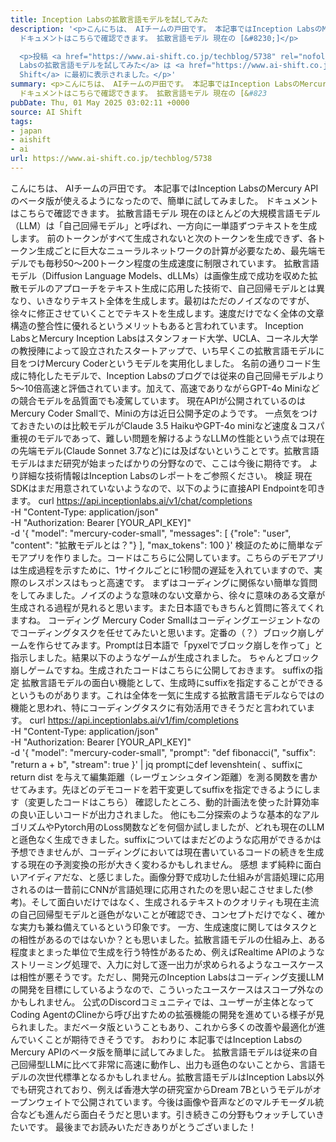 ```yaml
---
title: Inception Labsの拡散言語モデルを試してみた
description: '<p>こんにちは、 AIチームの戸田です。 本記事ではInception LabsのMercury APIのベータ版が使えるようになったので、簡単に試してみました。
  ドキュメントはこちらで確認できます。 拡散言語モデル 現在の [&#8230;]</p>

  <p>投稿 <a href="https://www.ai-shift.co.jp/techblog/5738" rel="nofollow">Inception
  Labsの拡散言語モデルを試してみた</a> は <a href="https://www.ai-shift.co.jp" rel="nofollow">株式会社AI
  Shift</a> に最初に表示されました。</p>'
summary: <p>こんにちは、 AIチームの戸田です。 本記事ではInception LabsのMercury APIのベータ版が使えるようになったので、簡単に試してみました。
  ドキュメントはこちらで確認できます。 拡散言語モデル 現在の [&#823
pubDate: Thu, 01 May 2025 03:02:11 +0000
source: AI Shift
tags:
- japan
- aishift
- ai
url: https://www.ai-shift.co.jp/techblog/5738
---
```


こんにちは、 AIチームの戸田です。
本記事ではInception LabsのMercury APIのベータ版が使えるようになったので、簡単に試してみました。
ドキュメントはこちらで確認できます。
拡散言語モデル
現在のほとんどの大規模言語モデル（LLM）は「自己回帰モデル」と呼ばれ、一方向に一単語ずつテキストを生成します。
前のトークンがすべて生成されないと次のトークンを生成できず、各トークン生成ごとに巨大なニューラルネットワークの計算が必要なため、最先端モデルでも毎秒50〜200トークン程度の生成速度に制限されています。
拡散言語モデル（Diffusion Language Models、dLLMs）は画像生成で成功を収めた拡散モデルのアプローチをテキスト生成に応用した技術で、自己回帰モデルとは異なり、いきなりテキスト全体を生成します。最初はただのノイズなのですが、徐々に修正させていくことでテキストを生成します。速度だけでなく全体の文章構造の整合性に優れるというメリットもあると言われています。
Inception LabsとMercury
Inception Labsはスタンフォード大学、UCLA、コーネル大学の教授陣によって設立されたスタートアップで、いち早くこの拡散言語モデルに目をつけMercury Coderというモデルを実用化しました。
名前の通りコード生成に特化したモデルで、Inception Labsのブログでは従来の自己回帰モデルより5〜10倍高速と評価されています。加えて、高速でありながらGPT-4o Miniなどの競合モデルを品質面でも凌駕しています。
現在APIが公開されているのはMercury Coder Smallで、Miniの方は近日公開予定のようです。
一点気をつけておきたいのは比較モデルがClaude 3.5 HaikuやGPT-4o miniなど速度＆コスパ重視のモデルであって、難しい問題を解けるようなLLMの性能という点では現在の先端モデル(Claude Sonnet 3.7など)には及ばないということです。拡散言語モデルはまだ研究が始まったばかりの分野なので、ここは今後に期待です。
より詳細な技術情報はInception Labsのレポートをご参照ください。
検証
現在 SDKはまだ用意されていないようなので、以下のように直接API Endpointを叩きます。
curl https://api.inceptionlabs.ai/v1/chat/completions \
-H "Content-Type: application/json" \
-H "Authorization: Bearer [YOUR_API_KEY]" \
-d '{
"model": "mercury-coder-small",
"messages": [
{"role": "user", "content": "拡散モデルとは？"}
],
"max_tokens": 100
}'
検証のために簡単なデモアプリを作りました。コードはこちらに公開しています。こちらのデモアプリは生成過程を示すために、1サイクルごとに1秒間の遅延を入れていますので、実際のレスポンスはもっと高速です。
まずはコーディングに関係ない簡単な質問をしてみました。ノイズのような意味のない文章から、徐々に意味のある文章が生成される過程が見れると思います。また日本語でもきちんと質問に答えてくれますね。
コーディング
Mercury Coder Smallはコーディングエージェントなのでコーディングタスクを任せてみたいと思います。定番の（？）ブロック崩しゲームを作らせてみます。Promptは日本語で「pyxelでブロック崩しを作って」と指示しました。結果以下のようなゲームが生成されました。
ちゃんとブロック崩しゲームですね。生成されたコードはこちらに公開しておきます。
suffixの指定
拡散言語モデルの面白い機能として、生成時にsuffixを指定することができるというものがあります。これは全体を一気に生成する拡散言語モデルならではの機能と思われ、特にコーディングタスクに有効活用できそうだと言われています。
curl https://api.inceptionlabs.ai/v1/fim/completions \
-H "Content-Type: application/json" \
-H "Authorization: Bearer [YOUR_API_KEY]" \
-d '{
"model": "mercury-coder-small",
"prompt": "def fibonacci(",
"suffix": "return a + b",
"stream": true
}' | jq
promptにdef levenshtein(
、suffixにreturn dist
を与えて編集距離（レーヴェンシュタイン距離）を測る関数を書かせてみます。先ほどのデモコードを若干変更してsuffixを指定できるようにします（変更したコードはこちら）
確認したところ、動的計画法を使った計算効率の良い正しいコードが出力されました。
他にも二分探索のような基本的なアルゴリズムやPytorch用のLoss関数などを何個か試しましたが、どれも現在のLLMと遜色なく生成できました。suffixについてはまだどのような応用ができるかは予想できませんが、コーディングにおいては現在書いているコードの続きを生成する現在の予測変換の形が大きく変わるかもしれません。
感想
まず純粋に面白いアイディアだな、と感じました。画像分野で成功した仕組みが言語処理に応用されるのは一昔前にCNNが言語処理に応用されたのを思い起こさせました(参考)。そして面白いだけではなく、生成されるテキストのクオリティも現在主流の自己回帰型モデルと遜色がないことが確認でき、コンセプトだけでなく、確かな実力も兼ね備えているという印象です。
一方、生成速度に関してはタスクとの相性があるのではないか？とも思いました。拡散言語モデルの仕組み上、ある程度まとまった単位で生成を行う特性があるため、例えばRealtime APIのようなストリーミング処理で、入力に対して逐一出力が求められるようなユースケースは相性が悪そうです。ただし、開発元のInception Labsはコーディング支援LLMの開発を目標にしているようなので、こういったユースケースはスコープ外なのかもしれません。
公式のDiscordコミュニティでは、ユーザーが主体となってCoding AgentのClineから呼び出すための拡張機能の開発を進めている様子が見られました。まだベータ版ということもあり、これから多くの改善や最適化が進んでいくことが期待できそうです。
おわりに
本記事ではInception LabsのMercury APIのベータ版を簡単に試してみました。
拡散言語モデルは従来の自己回帰型LLMに比べて非常に高速に動作し、出力も遜色のないことから、言語モデルの次世代標準となるかもしれません。拡散言語モデルはInception Labs以外でも研究されており、例えば香港大学の研究室からDream 7Bというモデルがオープンウェイトで公開されています。今後は画像や音声などのマルチモーダル統合なども進んだら面白そうだと思います。引き続きこの分野もウォッチしていきたいです。
最後までお読みいただきありがとうございました！